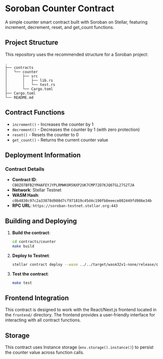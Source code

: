 # Soroban Counter Contract

A simple counter smart contract built with Soroban on Stellar, featuring increment, decrement, reset, and get_count functions.

## Project Structure

This repository uses the recommended structure for a Soroban project:
```text
.
├── contracts
│   └── counter
│       ├── src
│       │   ├── lib.rs
│       │   └── test.rs
│       └── Cargo.toml
├── Cargo.toml
└── README.md
```

## Contract Functions

- `increment()` - Increases the counter by 1
- `decrement()` - Decreases the counter by 1 (with zero protection)
- `reset()` - Resets the counter to 0
- `get_count()` - Returns the current counter value

## Deployment Information

### Contract Details
- **Contract ID**: `CBOZO7BFB2YM4AFEYJYPLRMWKOR5NXP2UK7CMP72D7KJQ6TGL27S2TJA`
- **Network**: Stellar Testnet
- **WASM Hash**: `c0b4830c97c2a33878d988d7cf971819c45d4c190fb8eeece802449fd986e34b`
- **RPC URL**: `https://soroban-testnet.stellar.org:443`


## Building and Deploying

1. **Build the contract**:
   ```bash
   cd contracts/counter
   make build
   ```

2. **Deploy to Testnet**:
   ```bash
   stellar contract deploy --wasm ../../target/wasm32v1-none/release/counter.wasm --source-account alice --network testnet
   ```

3. **Test the contract**:
   ```bash
   make test
   ```

## Frontend Integration

This contract is designed to work with the React/Next.js frontend located in the `frontend/` directory. The frontend provides a user-friendly interface for interacting with all contract functions.

## Storage

This contract uses Instance storage (`env.storage().instance()`) to persist the counter value across function calls.